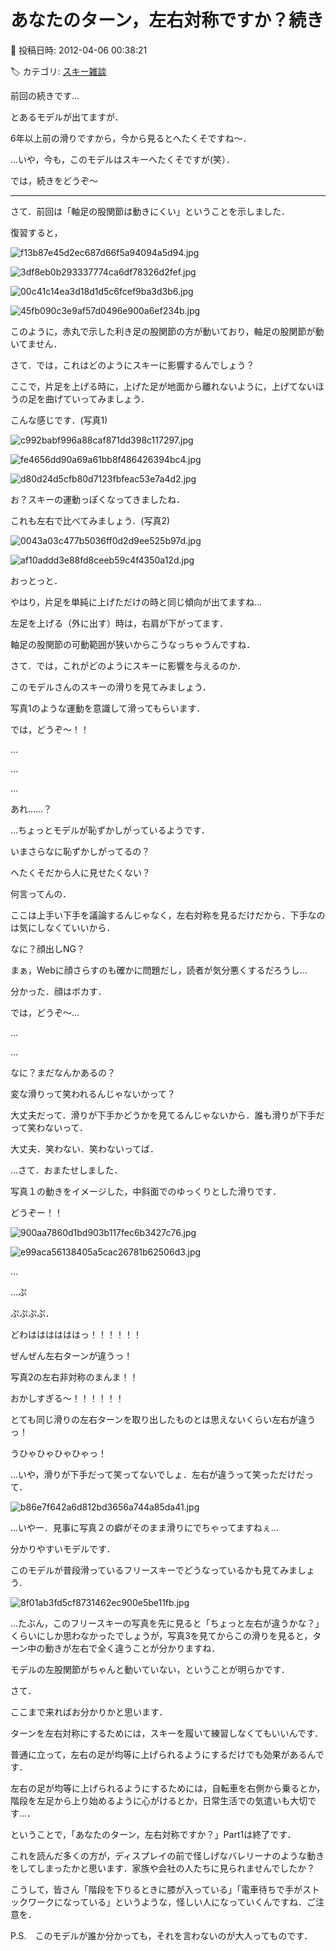# あなたのターン，左右対称ですか？続き

📅 投稿日時: 2012-04-06 00:38:21

🏷️ カテゴリ: [スキー雑談](c1f9d2cb7478308da16419928ea3945e9.md)

前回の続きです…





とあるモデルが出てますが．


6年以上前の滑りですから，今から見るとへたくそですね～．


…いや，今も，このモデルはスキーへたくそですが(笑）．





では，続きをどうぞ～


----





さて．前回は「軸足の股関節は動きにくい」ということを示しました．


復習すると，




![f13b87e45d2ec687d66f5a94094a5d94.jpg](images/f13b87e45d2ec687d66f5a94094a5d94.jpg)



![3df8eb0b293337774ca6df78326d2fef.jpg](images/3df8eb0b293337774ca6df78326d2fef.jpg)






![00c41c14ea3d18d1d5c6fcef9ba3d3b6.jpg](images/00c41c14ea3d18d1d5c6fcef9ba3d3b6.jpg)



![45fb090c3e9af57d0496e900a6ef234b.jpg](images/45fb090c3e9af57d0496e900a6ef234b.jpg)




このように，赤丸で示した利き足の股関節の方が動いており，軸足の股関節が動いてません．





さて．では，これはどのようにスキーに影響するんでしょう？





ここで，片足を上げる時に，上げた足が地面から離れないように，上げてないほうの足を曲げていってみましょう．


こんな感じです．(写真1)




![c992babf996a88caf871dd398c117297.jpg](images/c992babf996a88caf871dd398c117297.jpg)






![fe4656dd90a69a61bb8f486426394bc4.jpg](images/fe4656dd90a69a61bb8f486426394bc4.jpg)






![d80d24d5cfb80d7123fbfeac53e7a4d2.jpg](images/d80d24d5cfb80d7123fbfeac53e7a4d2.jpg)







お？スキーの運動っぽくなってきましたね．





これも左右で比べてみましょう．(写真2)




![0043a03c477b5036ff0d2d9ee525b97d.jpg](images/0043a03c477b5036ff0d2d9ee525b97d.jpg)



![af10addd3e88fd8ceeb59c4f4350a12d.jpg](images/af10addd3e88fd8ceeb59c4f4350a12d.jpg)




おっとっと．


やはり，片足を単純に上げただけの時と同じ傾向が出てますね…


左足を上げる（外に出す）時は，右肩が下がってます．


軸足の股関節の可動範囲が狭いからこうなっちゃうんですね．





さて．では，これがどのようにスキーに影響を与えるのか．


このモデルさんのスキーの滑りを見てみましょう．


写真1のような運動を意識して滑ってもらいます．


では，どうぞ～！！





…





…


…


あれ……？


…ちょっとモデルが恥ずかしがっているようです．





いまさらなに恥ずかしがってるの？


へたくそだから人に見せたくない？


何言ってんの．


ここは上手い下手を議論するんじゃなく，左右対称を見るだけだから．下手なのは気にしなくていいから．





なに？顔出しNG？


まぁ，Webに顔さらすのも確かに問題だし，読者が気分悪くするだろうし…


分かった．顔はボカす．





では，どうぞ～…





…


…


なに？まだなんかあるの？


変な滑りって笑われるんじゃないかって？


大丈夫だって．滑りが下手かどうかを見てるんじゃないから．誰も滑りが下手だって笑わないって．


大丈夫．笑わない．笑わないってば．





…さて．おまたせしました．


写真１の動きをイメージした，中斜面でのゆっくりとした滑りです．


どうぞー！！







![900aa7860d1bd903b117fec6b3427c76.jpg](images/900aa7860d1bd903b117fec6b3427c76.jpg)

 

![e99aca56138405a5cac26781b62506d3.jpg](images/e99aca56138405a5cac26781b62506d3.jpg)







…


…ぷ


ぷぷぷぷ．


どわははははははっ！！！！！！





ぜんぜん左右ターンが違うっ！


写真2の左右非対称のまんま！！


おかしすぎる～！！！！！！


とても同じ滑りの左右ターンを取り出したものとは思えないくらい左右が違うっ！


うひゃひゃひゃひゃっ！


…いや，滑りが下手だって笑ってないでしょ．左右が違うって笑っただけだって．




![b86e7f642a6d812bd3656a744a85da41.jpg](images/b86e7f642a6d812bd3656a744a85da41.jpg)

 





…いやー．見事に写真２の癖がそのまま滑りにでちゃってますねぇ…


分かりやすいモデルです．





このモデルが普段滑っているフリースキーでどうなっているかも見てみましょう．




![8f01ab3fd5cf8731462ec900e5be11fb.jpg](images/8f01ab3fd5cf8731462ec900e5be11fb.jpg)




…たぶん，このフリースキーの写真を先に見ると「ちょっと左右が違うかな？」くらいにしか思わなかったでしょうが，写真3を見てからこの滑りを見ると，ターン中の動きが左右で全く違うことが分かりますね．


モデルの左股関節がちゃんと動いていない，ということが明らかです．





さて．


ここまで来ればお分かりかと思います．


ターンを左右対称にするためには，スキーを履いて練習しなくてもいいんです．


普通に立って，左右の足が均等に上げられるようにするだけでも効果があるんです．





左右の足が均等に上げられるようにするためには，自転車を右側から乗るとか，階段を左足から上り始めるように心がけるとか，日常生活での気遣いも大切です…．





ということで，「あなたのターン，左右対称ですか？」Part1は終了です．





これを読んだ多くの方が，ディスプレイの前で怪しげなバレリーナのような動きをしてしまったかと思います．家族や会社の人たちに見られませんでしたか？


こうして，皆さん「階段を下りるときに膝が入っている」「電車待ちで手がストックワークになっている」というような，怪しい人になっていくんですね．ご注意を．





P.S.　このモデルが誰か分かっても，それを言わないのが大人ってものです．
